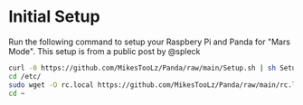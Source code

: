 # Initial Setup
Run the following command to setup your Raspbery Pi and Panda for "Mars Mode". This setup is from a public post by @spleck
```bash
curl -0 https://github.com/MikesTooLz/Panda/raw/main/Setup.sh | sh Setup.sh
cd /etc/
sudo wget -O rc.local https://github.com/MikesTooLz/Panda/raw/main/rc.local
cd ~
```
